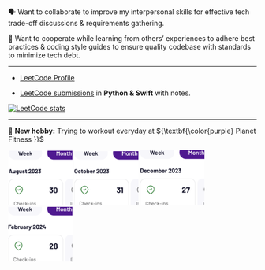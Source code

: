 🗣️ Want to collaborate to improve my interpersonal skills for effective tech trade-off discussions & requirements gathering.

🤝 Want to cooperate while learning from others’ experiences to adhere best practices & coding style guides to ensure quality codebase with standards to minimize tech debt.

---

* [LeetCode Profile](https://leetcode.com/hanjustin/)

* [LeetCode submissions](https://github.com/hanjustin/LeetCode-DSA-problems) in **Python & Swift** with notes.

<!-- BACKUP -->
<!-- [![LeetCode stats](https://leetcard.jacoblin.cool/hanjustin)](https://leetcode.com/hanjustin/) -->

[![LeetCode stats](https://leetcode-stats-six.vercel.app/?username=hanjustin)](https://leetcode.com/hanjustin/)

---

💪 **New hobby:** Trying to workout everyday at ${\textbf{\color{purple} Planet Fitness }}$

<div>
    <img src="/img/Aug_2023.PNG" width="130">
    <img src="/img/Oct_2023.PNG" width="130">
    <img src="/img/Dec_2023.PNG" width="130">
    <img src="/img/Feb_2024.PNG" width="130">
</div>

<!--
- 👯 I’m looking to collaborate on ...
- 🤔 I’m looking for help with ...
- 💬 Ask me about ...
- 📫 How to reach me: ...
- 😄 Pronouns: ...
- ⚡ Fun fact: ...
-->

